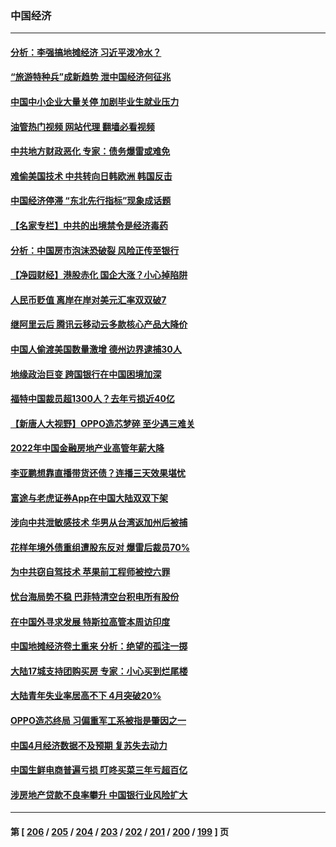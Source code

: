 ### 中国经济
---
#### [分析：李强搞地摊经济 习近平泼冷水？](../../pages/ncid283/n13999277.md?05190045) 
#### [“旅游特种兵”成新趋势 泄中国经济何征兆](../../pages/ncid283/n13999308.md?05190045) 
#### [中国中小企业大量关停 加剧毕业生就业压力](../../pages/ncid283/n13999160.md?05190045) 
#### [油管热门视频 网站代理 翻墙必看视频](http://138.2.39.72:81/youtube.html?epic-marker?05190045)
#### [中共地方财政恶化 专家：债务爆雷或难免](../../pages/ncid283/n13999142.md?05190045) 
#### [难偷美国技术 中共转向日韩欧洲 韩国反击](../../pages/ncid283/n13999113.md?05190045) 
#### [中国经济停滞 “东北先行指标”现象成话题](../../pages/ncid283/n13999085.md?05190045) 
#### [【名家专栏】中共的出境禁令是经济毒药](../../pages/ncid283/n13995832.md?05190045) 
#### [分析：中国房市泡沫恐破裂 风险正传至银行](../../pages/ncid283/n13999062.md?05190045) 
#### [【净园财经】港股赤化 国企大涨？小心掉陷阱](../../pages/ncid283/n13998937.md?05190045) 
#### [人民币贬值 离岸在岸对美元汇率双双破7](../../pages/ncid283/n13998869.md?05190045) 
#### [继阿里云后 腾讯云移动云多款核心产品大降价](../../pages/ncid283/n13998806.md?05190045) 
#### [中国人偷渡美国数量激增 德州边界逮捕30人](../../pages/ncid283/n13998810.md?05190045) 
#### [地缘政治巨变 跨国银行在中国困境加深](../../pages/ncid283/n13998642.md?05190045) 
#### [福特中国裁员超1300人？去年亏损近40亿](../../pages/ncid283/n13998435.md?05190045) 
#### [【新唐人大视野】OPPO造芯梦碎 至少遇三难关](../../pages/ncid283/n13998213.md?05190045) 
#### [2022年中国金融房地产业高管年薪大降](../../pages/ncid283/n13998296.md?05190045) 
#### [李亚鹏想靠直播带货还债？连播三天效果堪忧](../../pages/ncid283/n13998337.md?05190045) 
#### [富途与老虎证券App在中国大陆双双下架](../../pages/ncid283/n13998258.md?05190045) 
#### [涉向中共泄敏感技术 华男从台湾返加州后被捕](../../pages/ncid283/n13998300.md?05190045) 
#### [花样年境外债重组遭股东反对 爆雷后裁员70%](../../pages/ncid283/n13998243.md?05190045) 
#### [为中共窃自驾技术 苹果前工程师被控六罪](../../pages/ncid283/n13998287.md?05190045) 
#### [忧台海局势不稳 巴菲特清空台积电所有股份](../../pages/ncid283/n13998249.md?05190045) 
#### [在中国外寻求发展 特斯拉高管本周访印度](../../pages/ncid283/n13998252.md?05190045) 
#### [中国地摊经济卷土重来 分析：绝望的孤注一掷](../../pages/ncid283/n13998101.md?05190045) 
#### [大陆17城支持团购买房 专家：小心买到烂尾楼](../../pages/ncid283/n13998024.md?05190045) 
#### [大陆青年失业率居高不下 4月突破20%](../../pages/ncid283/n13998023.md?05190045) 
#### [OPPO造芯终局 习偏重军工系被指是肇因之一](../../pages/ncid283/n13997811.md?05190045) 
#### [中国4月经济数据不及预期 复苏失去动力](../../pages/ncid283/n13997904.md?05190045) 
#### [中国生鲜电商普遍亏损 叮咚买菜三年亏超百亿](../../pages/ncid283/n13997749.md?05190045) 
#### [涉房地产贷款不良率攀升 中国银行业风险扩大](../../pages/ncid283/n13997746.md?05190045) 

---
#### 第 [ [206](./206.md?05190045) / [205](./205.md?05190045) / [204](./204.md?05190045) / [203](./203.md?05190045) / [202](./202.md?05190045) / [201](./201.md?05190045) / [200](./200.md?05190045) / [199](./199.md?05190045) ] 页
